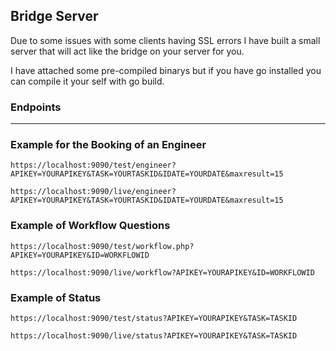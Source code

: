 Bridge Server
---

Due to some issues with some clients having SSL errors I have built a small server that will act like the bridge on your server for you.

I have attached some pre-compiled binarys but if you have go installed you can compile it your self with go build.


### Endpoints

---


### Example for the Booking of an Engineer


```
https://localhost:9090/test/engineer?APIKEY=YOURAPIKEY&TASK=YOURTASKID&IDATE=YOURDATE&maxresult=15
```

```
https://localhost:9090/live/engineer?APIKEY=YOURAPIKEY&TASK=YOURTASKID&IDATE=YOURDATE&maxresult=15
```



### Example of Workflow Questions


```
https://localhost:9090/test/workflow.php?APIKEY=YOURAPIKEY&ID=WORKFLOWID
```

```
https://localhost:9090/live/workflow?APIKEY=YOURAPIKEY&ID=WORKFLOWID
```

### Example of Status


```
https://localhost:9090/test/status?APIKEY=YOURAPIKEY&TASK=TASKID
```

```
https://localhost:9090/live/status?APIKEY=YOURAPIKEY&TASK=TASKID
```
